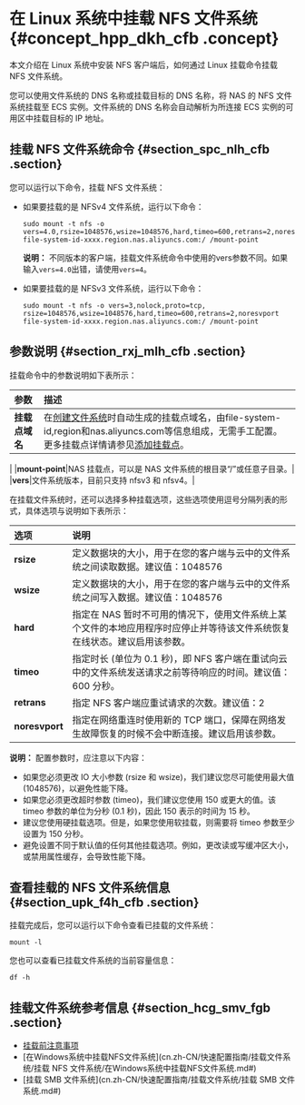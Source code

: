 # 在 Linux 系统中挂载 NFS 文件系统 {#concept_hpp_dkh_cfb .concept}

本文介绍在 Linux 系统中安装 NFS 客户端后，如何通过 Linux 挂载命令挂载 NFS 文件系统。

您可以使用文件系统的 DNS 名称或挂载目标的 DNS 名称，将 NAS 的 NFS 文件系统挂载至 ECS 实例。文件系统的 DNS 名称会自动解析为所连接 ECS 实例的可用区中挂载目标的 IP 地址。

## 挂载 NFS 文件系统命令 {#section_spc_nlh_cfb .section}

您可以运行以下命令，挂载 NFS 文件系统：

-   如果要挂载的是 NFSv4 文件系统，运行以下命令：

    ```
    sudo mount -t nfs -o vers=4.0,rsize=1048576,wsize=1048576,hard,timeo=600,retrans=2,noresvport file-system-id-xxxx.region.nas.aliyuncs.com:/ /mount-point
    
    ```

    **说明：** 不同版本的客户端，挂载文件系统命令中使用的vers参数不同。如果输入`vers=4.0`出错，请使用`vers=4`。

-   如果要挂载的是 NFSv3 文件系统，运行以下命令：

    ```
    sudo mount -t nfs -o vers=3,nolock,proto=tcp, rsize=1048576,wsize=1048576,hard,timeo=600,retrans=2,noresvport file-system-id-xxxx.region.nas.aliyuncs.com:/ /mount-point
    ```


## 参数说明 {#section_rxj_mlh_cfb .section}

挂载命令中的参数说明如下表所示：

|参数|描述|
|:-|:-|
|**挂载点域名**|在[创建文件系统](cn.zh-CN/快速配置指南/创建文件系统.md#)时自动生成的挂载点域名，由file-system-id,region和nas.aliyuncs.com等信息组成，无需手工配置。更多挂载点详情请参见[添加挂载点](cn.zh-CN/快速配置指南/添加挂载点.md#)。

|
|**mount-point**|NAS 挂载点，可以是 NAS 文件系统的根目录“/”或任意子目录。|
|**vers**|文件系统版本，目前只支持 nfsv3 和 nfsv4。|

在挂载文件系统时，还可以选择多种挂载选项，这些选项使用逗号分隔列表的形式，具体选项与说明如下表所示：

|选项|说明|
|:-|:-|
|**rsize**|定义数据块的大小，用于在您的客户端与云中的文件系统之间读取数据。建议值：1048576|
|**wsize**|定义数据块的大小，用于在您的客户端与云中的文件系统之间写入数据。建议值：1048576|
|**hard**|指定在 NAS 暂时不可用的情况下，使用文件系统上某个文件的本地应用程序时应停止并等待该文件系统恢复在线状态。建议启用该参数。|
|**timeo**|指定时长 \(单位为 0.1 秒\)，即 NFS 客户端在重试向云中的文件系统发送请求之前等待响应的时间。建议值：600 分秒。|
|**retrans**|指定 NFS 客户端应重试请求的次数。建议值：2|
|**noresvport**|指定在网络重连时使用新的 TCP 端口，保障在网络发生故障恢复的时候不会中断连接。建议启用该参数。|

**说明：** 配置参数时，应注意以下内容：

-   如果您必须更改 IO 大小参数 \(rsize 和 wsize\)，我们建议您尽可能使用最大值 \(1048576\)，以避免性能下降。
-   如果您必须更改超时参数 \(timeo\)，我们建议您使用 150 或更大的值。该 timeo 参数的单位为分秒 \(0.1 秒\)，因此 150 表示的时间为 15 秒。
-   建议您使用硬挂载选项。但是，如果您使用软挂载，则需要将 timeo 参数至少设置为 150 分秒。
-   避免设置不同于默认值的任何其他挂载选项。例如，更改读或写缓冲区大小，或禁用属性缓存，会导致性能下降。

## 查看挂载的 NFS 文件系统信息 {#section_upk_f4h_cfb .section}

挂载完成后，您可以运行以下命令查看已挂载的文件系统：

```
mount -l
```

您也可以查看已挂载文件系统的当前容量信息：

```
df -h
```

## 挂载文件系统参考信息 {#section_hcg_smv_fgb .section}

-   [挂载前注意事项](cn.zh-CN/快速配置指南/挂载文件系统/挂载前注意事项.md#)
-   [在Windows系统中挂载NFS文件系统](cn.zh-CN/快速配置指南/挂载文件系统/挂载 NFS 文件系统/在Windows系统中挂载NFS文件系统.md#)
-   [挂载 SMB 文件系统](cn.zh-CN/快速配置指南/挂载文件系统/挂载 SMB 文件系统.md#)

